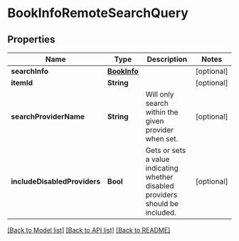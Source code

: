 # BookInfoRemoteSearchQuery

## Properties
Name | Type | Description | Notes
------------ | ------------- | ------------- | -------------
**searchInfo** | [**BookInfo**](BookInfo.md) |  | [optional] 
**itemId** | **String** |  | [optional] 
**searchProviderName** | **String** | Will only search within the given provider when set. | [optional] 
**includeDisabledProviders** | **Bool** | Gets or sets a value indicating whether disabled providers should be included. | [optional] 

[[Back to Model list]](../README.md#documentation-for-models) [[Back to API list]](../README.md#documentation-for-api-endpoints) [[Back to README]](../README.md)


